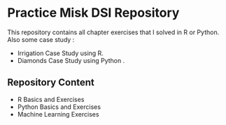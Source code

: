 # Practice Misk DSI Repository

This repository contains all chapter exercises that I solved in R or Python.<br />
Also some case study :<br />
* Irrigation Case Study using R.<br />
* Diamonds Case Study using Python .<br />

## Repository Content

* R Basics and Exercises<br />
* Python Basics and Exercises<br />
* Machine Learning Exercises<br />

